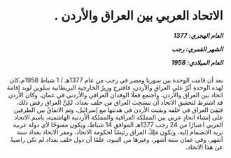 <h1 dir="rtl">الاتحاد العربي بين العراق والأردن .</h1>

<h5 dir="rtl">العام الهجري:  1377

الشهر القمري: رجب

العام الميلادي: 1958</h5>

<p dir="rtl">بعد أن قامت الوحدة بين سوريا ومصر في رجب من عام 1377هـ / 1 شباط 1958م،كان لهذه الوحدةِ أثَرٌ على العراق والأردن، فاقترح وزيرُ الخارجية البريطانية سلوين لويد إقامةَ اتحاد بين العراق والأردن، واجتمع فعلًا الوفدان العراقي والأردني في عمان، وكان الأردن قد اشترط لتحقيقِ الاتحاد أن تنسَحِبَ العراق من حلف بغداد، لكِنَّ العراق رفض ذلك، فبَقِيَ العراق في حلفه وبقيت الأردن في هدنتها مع إسرائيل، وتم الاتفاقُ بين الطرفين على إنشاء اتحادٍ عربي بين المملكة العراقية والمملكة الأردنية الهاشمية، باسم الاتحاد العربي اعتبارًا من 24 رجب 1377هـ الموافق 14 شباط، ويكون مفتوحًا لأي دولة عربية تريد الانضمامَ إليه، ويكون مَلِكُ العراق رئيسًا لحكومة الاتحاد، ومقر الاتحاد بغداد ستة أشهر، وفي عمان ستة أشهر، وغيرها من البنود، علمًا أن دول حلف بغداد لم تكن راضيةً عن هذا الاتحاد.</p></br>
